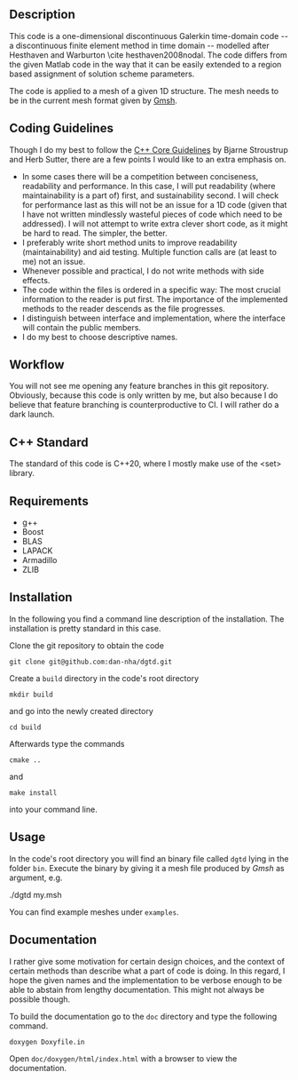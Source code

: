 ﻿## Description
This code is a one-dimensional discontinuous Galerkin time-domain code -- a discontinuous finite element method in time domain -- modelled after Hesthaven and Warburton \cite hesthaven2008nodal. The code differs from the given Matlab code in the way that it can be easily extended to a region based assignment of solution scheme parameters.

The code is applied to a mesh of a given 1D structure. The mesh needs to be in the current mesh format given by [Gmsh](https://gmsh.info/).


## Coding Guidelines
Though I do my best to follow the [C++ Core Guidelines](https://isocpp.github.io/CppCoreGuidelines/CppCoreGuidelines) by Bjarne Stroustrup and Herb Sutter, there are a few points I would like to an extra emphasis on.
* In some cases there will be a competition between conciseness, readability and performance. In this case, I will put readability (where maintainability is a part of) first, and sustainability second. I will check for performance last as this will not be an issue for a 1D code (given that I have not written mindlessly wasteful pieces of code which need to be addressed). I will not attempt to write extra clever short code, as it might be hard to read. The simpler, the better.
* I preferably write short method units to improve readability (maintainability) and aid testing. Multiple function calls are (at least to me) not an issue.
* Whenever possible and practical, I do not write methods with side effects.
* The code within the files is ordered in a specific way: The most crucial information to the reader is put first. The importance of the implemented methods to the reader descends as the file progresses.
* I distinguish between interface and implementation, where the interface will contain the public members.
* I do my best to choose descriptive names.


## Workflow
You will not see me opening any feature branches in this git repository. Obviously, because this code is only written by me, but also because I do believe that feature branching is counterproductive to CI. I will rather do a dark launch.


## C++ Standard
The standard of this code is C++20, where I mostly make use of the \<set\> library. 

## Requirements
* g++
* Boost
* BLAS
* LAPACK
* Armadillo
* ZLIB

## Installation
In the following you find a command line description of the installation. The installation is pretty standard in this case.

Clone the git repository to obtain the code

    git clone git@github.com:dan-nha/dgtd.git

Create a `build` directory in the code's root directory

    mkdir build

and go into the newly created directory

    cd build

Afterwards type the commands

    cmake ..
and

    make install

into your command line.


## Usage
In the code's root directory you will find an binary file called `dgtd` lying in the folder `bin`. Execute the binary by giving it a mesh file produced by *Gmsh* as argument, e.g.

  ./dgtd my.msh

You can find example meshes under `examples`.


## Documentation
I rather give some motivation for certain design choices, and the context
of certain methods than describe what a part of code is doing.  In this
regard, I hope the given names and the implementation to be verbose enough
to be able to abstain from lengthy documentation. This might not always be
possible though.

To build the documentation go to the `doc` directory and type the following command.

    doxygen Doxyfile.in

Open `doc/doxygen/html/index.html` with a browser to view the documentation.
